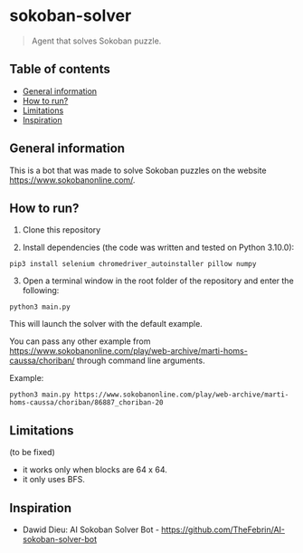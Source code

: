 # sokoban-solver
> Agent that solves Sokoban puzzle.

## Table of contents
* [General information](#general-information)
* [How to run?](#how-to-run)
* [Limitations](#limitations)
* [Inspiration](#inspiration)

## General information
This is a bot that was made to solve Sokoban puzzles on the website https://www.sokobanonline.com/. 

## How to run?

1. Clone this repository

2. Install dependencies (the code was written and tested on Python 3.10.0): 

```
pip3 install selenium chromedriver_autoinstaller pillow numpy
```

3. Open a terminal window in the root folder of the repository and enter the following:

```
python3 main.py
```

This will launch the solver with the default example. 

You can pass any other example from https://www.sokobanonline.com/play/web-archive/marti-homs-caussa/choriban/ through command line arguments.

Example: 

```
python3 main.py https://www.sokobanonline.com/play/web-archive/marti-homs-caussa/choriban/86887_choriban-20
```

## Limitations
(to be fixed)
- it works only when blocks are 64 x 64.
- it only uses BFS.

## Inspiration
- Dawid Dieu: AI Sokoban Solver Bot - https://github.com/TheFebrin/AI-sokoban-solver-bot
